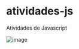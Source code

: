 # atividades-js
Atividades de Javascript

![image](https://user-images.githubusercontent.com/89541245/170374978-733f9ff6-b7c8-495d-833e-f940cfc4d73d.png)
